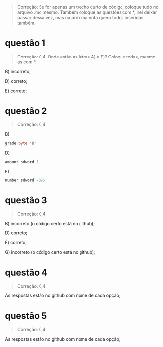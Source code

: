 
> Correção: Se for apenas um trecho curto de código, coloque tudo no arquivo .md mesmo. Também coloque as questões com *, irei deixar passar dessa vez, mas na próxima nota quero todos inseridas também.

# questão 1 

> Correção: 0,4. Onde estão as letras A) e F)? Coloque todas, mesmo as com *.

B) incorreto;

D) correto;

E) correto;

# questão 2

> Correção: 0,4

B) 
```asm
grade byte 'B'

```

D) 
```asm
amount sdword ?
```
F) 
```asm
number sdword -396
```
# questão 3

> Correção: 0,4

B) incorreto (o código certo está no github);

D) correto;

F) correto;

G) incorreto (o código certo está no github);

# questão 4

> Correção: 0,4

 As respostas estão no github com nome de cada opção;
 
# questão 5

> Correção: 0,4

As respostas estão no github com nome de cada opção;
